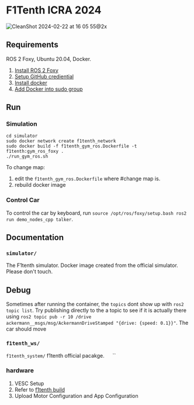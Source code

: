 # F1Tenth ICRA 2024

![CleanShot 2024-02-22 at 16 05 55@2x](https://github.com/NTU-Autonomous-Racing-Team/f1tenth_icra2024/assets/65676392/a6afb82f-6c65-4a38-b296-90daf8975e67)

## Requirements

ROS 2 Foxy, Ubuntu 20.04, Docker.

1. [Install ROS 2 Foxy](https://www.google.com/url?sa=t&rct=j&q=&esrc=s&source=web&cd=&ved=2ahUKEwjV-9Tr4r6EAxVX7TgGHdGDDuwQFnoECBAQAQ&url=https%3A%2F%2Fdocs.ros.org%2Fen%2Ffoxy%2FInstallation.html&usg=AOvVaw3NkQBV1zK8awthVSd0b2X9&opi=89978449)
2. [Setup GitHub crediential](https://cli.github.com/manual/)
3. [Install docker](https://docs.docker.com/engine/install/ubuntu/)
4. [Add Docker into sudo group ](https://docs.docker.com/engine/install/linux-postinstall/)

## Run

### Simulation
```
cd simulator
sudo docker network create f1tenth_network
sudo docker build -f f1tenth_gym_ros.Dockerfile -t f1tenth:gym_ros_foxy .
./run_gym_ros.sh
```
To change map:
1. edit the `f1tenth_gym_ros.Dockerfile` where #change map is.
2. rebuild docker image

### Control Car
To control the car by keyboard, run ```source /opt/ros/foxy/setup.bash
ros2 run demo_nodes_cpp talker```.

## Documentation

### `simulator/`

The F1tenth simulator. Docker image created from the official simulator. Please don't touch.
## Debug
Sometimes after running the container, the `topics` dont show up with `ros2 topic list`. Try publishing directly to the a topic to see if it is actually there using `ros2 topic pub -r 10 /drive ackermann__msgs/msg/AckermannDriveStamped "{drive: {speed: 0.1}}"`. The car should move

### `f1tenth_ws/`

`f1tenth_system/` f1tenth official pacakge.
` 
`
``

### hardware
1. VESC Setup
  1. Refer to [f1tenth build](https://f1tenth.org/build.html)
  2. Upload Motor Configuration and App Configuration

